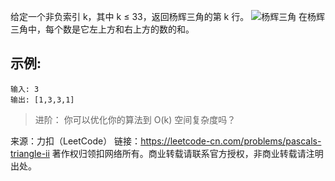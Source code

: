 给定一个非负索引 k，其中 k ≤ 33，返回杨辉三角的第 k 行。
![杨辉三角](https://upload.wikimedia.org/wikipedia/commons/0/0d/PascalTriangleAnimated2.gif)
在杨辉三角中，每个数是它左上方和右上方的数的和。

示例:
--
```
输入: 3
输出: [1,3,3,1]
```

>进阶：
你可以优化你的算法到 O(k) 空间复杂度吗？

来源：力扣（LeetCode）
链接：https://leetcode-cn.com/problems/pascals-triangle-ii
著作权归领扣网络所有。商业转载请联系官方授权，非商业转载请注明出处。